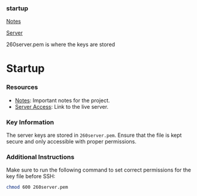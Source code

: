 ### startup ###

[Notes](./notes.md)

[Server](http://54.82.53.184/)

260server.pem is where the keys are stored
# Startup

### Resources
- [Notes](./notes.md): Important notes for the project.
- [Server Access](http://54.82.53.184/): Link to the live server.

### Key Information
The server keys are stored in `260server.pem`. Ensure that the file is kept secure and only accessible with proper permissions.

### Additional Instructions
Make sure to run the following command to set correct permissions for the key file before SSH:
```bash
chmod 600 260server.pem
